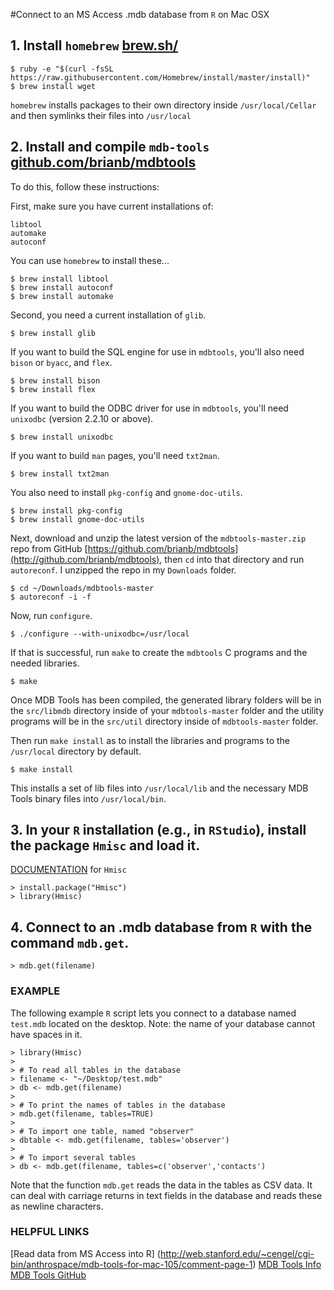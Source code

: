 #Connect to an MS Access .mdb database from `R` on Mac OSX

## 1. Install `homebrew` [brew.sh/](http://brew.sh/)

	$ ruby -e "$(curl -fsSL https://raw.githubusercontent.com/Homebrew/install/master/install)"
	$ brew install wget

`homebrew` installs packages to their own directory inside `/usr/local/Cellar` and then symlinks their files into `/usr/local`

## 2. Install and compile `mdb-tools` [github.com/brianb/mdbtools](http://github.com/brianb/mdbtools)

To do this, follow these instructions:

First, make sure you have current installations of:

	libtool
	automake
	autoconf

You can use `homebrew` to install these...

	$ brew install libtool
	$ brew install autoconf
	$ brew install automake

Second, you need a current installation of `glib`.

	$ brew install glib

If you want to build the SQL engine for use in `mdbtools`, you'll also need `bison` or `byacc`, and `flex`.

	$ brew install bison
	$ brew install flex

If you want to build the ODBC driver for use in `mdbtools`, you'll need `unixodbc` (version 2.2.10 or
above).

	$ brew install unixodbc

If you want to build `man` pages, you'll need `txt2man`.

	$ brew install txt2man

You also need to install `pkg-config` and `gnome-doc-utils`.

	$ brew install pkg-config
	$ brew install gnome-doc-utils

Next, download and unzip the latest version of the `mdbtools-master.zip` repo from GitHub [https://github.com/brianb/mdbtools](http://github.com/brianb/mdbtools), then `cd` into that directory and run `autoreconf`. I unzipped the repo in my `Downloads` folder.

	$ cd ~/Downloads/mdbtools-master
	$ autoreconf -i -f
	
Now, run `configure`.

	$ ./configure --with-unixodbc=/usr/local

If that is successful, run `make` to create the `mdbtools` C programs and the needed libraries.

	$ make

Once MDB Tools has been compiled, the generated library folders will be in the `src/libmdb` directory inside of your `mdbtools-master` folder and the utility programs will be in the `src/util` directory inside of `mdbtools-master` folder.

Then run `make install` as to install the libraries and programs to the `/usr/local` directory by default.

	$ make install

This installs a set of lib files into `/usr/local/lib` and the necessary MDB Tools binary files into `/usr/local/bin`.

## 3. In your `R` installation (e.g., in `RStudio`), install the package `Hmisc` and load it.

[DOCUMENTATION](http://cran.r-project.org/web/packages/Hmisc/Hmisc.pdf) for `Hmisc`

	> install.package("Hmisc")
	> library(Hmisc)

## 4. Connect to an .mdb database from `R` with the command `mdb.get`.

	> mdb.get(filename)

### EXAMPLE

The following example `R` script lets you connect to a database named `test.mdb` located on the desktop. Note: the name of your database cannot have spaces in it.

	> library(Hmisc)
	> 
	> # To read all tables in the database
	> filename <- "~/Desktop/test.mdb"
	> db <- mdb.get(filename)
	> 
	> # To print the names of tables in the database
	> mdb.get(filename, tables=TRUE)
	>
	> # To import one table, named "observer"
	> dbtable <- mdb.get(filename, tables='observer')
	>
	> # To import several tables
	> db <- mdb.get(filename, tables=c('observer','contacts')

Note that the function `mdb.get` reads the data in the tables as CSV data. It can deal with carriage returns in text fields in the database and reads these as newline characters.

### HELPFUL LINKS
[Read data from MS Access into R] (http://web.stanford.edu/~cengel/cgi-bin/anthrospace/mdb-tools-for-mac-105/comment-page-1)
[MDB Tools Info](http://mdbtools.sourceforge.net/)
[MDB Tools GitHub](http://github.com/brianb/mdbtools)
